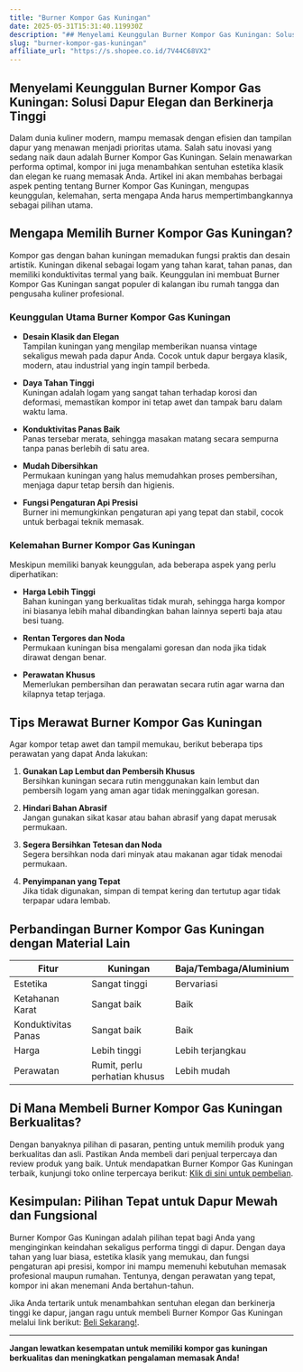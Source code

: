 ```yaml
---
title: "Burner Kompor Gas Kuningan"
date: 2025-05-31T15:31:40.119930Z
description: "## Menyelami Keunggulan Burner Kompor Gas Kuningan: Solusi Dapur Elegan dan Berkinerja Tinggi..."
slug: "burner-kompor-gas-kuningan"
affiliate_url: "https://s.shopee.co.id/7V44C68VX2"
---
```

## Menyelami Keunggulan Burner Kompor Gas Kuningan: Solusi Dapur Elegan dan Berkinerja Tinggi

Dalam dunia kuliner modern, mampu memasak dengan efisien dan tampilan dapur yang menawan menjadi prioritas utama. Salah satu inovasi yang sedang naik daun adalah Burner Kompor Gas Kuningan. Selain menawarkan performa optimal, kompor ini juga menambahkan sentuhan estetika klasik dan elegan ke ruang memasak Anda. Artikel ini akan membahas berbagai aspek penting tentang Burner Kompor Gas Kuningan, mengupas keunggulan, kelemahan, serta mengapa Anda harus mempertimbangkannya sebagai pilihan utama.

## Mengapa Memilih Burner Kompor Gas Kuningan?

Kompor gas dengan bahan kuningan memadukan fungsi praktis dan desain artistik. Kuningan dikenal sebagai logam yang tahan karat, tahan panas, dan memiliki konduktivitas termal yang baik. Keunggulan ini membuat Burner Kompor Gas Kuningan sangat populer di kalangan ibu rumah tangga dan pengusaha kuliner profesional.

### Keunggulan Utama Burner Kompor Gas Kuningan

- **Desain Klasik dan Elegan**  
  Tampilan kuningan yang mengilap memberikan nuansa vintage sekaligus mewah pada dapur Anda. Cocok untuk dapur bergaya klasik, modern, atau industrial yang ingin tampil berbeda.

- **Daya Tahan Tinggi**  
  Kuningan adalah logam yang sangat tahan terhadap korosi dan deformasi, memastikan kompor ini tetap awet dan tampak baru dalam waktu lama.

- **Konduktivitas Panas Baik**  
  Panas tersebar merata, sehingga masakan matang secara sempurna tanpa panas berlebih di satu area.

- **Mudah Dibersihkan**  
  Permukaan kuningan yang halus memudahkan proses pembersihan, menjaga dapur tetap bersih dan higienis.

- **Fungsi Pengaturan Api Presisi**  
  Burner ini memungkinkan pengaturan api yang tepat dan stabil, cocok untuk berbagai teknik memasak.

### Kelemahan Burner Kompor Gas Kuningan

Meskipun memiliki banyak keunggulan, ada beberapa aspek yang perlu diperhatikan:

- **Harga Lebih Tinggi**  
  Bahan kuningan yang berkualitas tidak murah, sehingga harga kompor ini biasanya lebih mahal dibandingkan bahan lainnya seperti baja atau besi tuang.

- **Rentan Tergores dan Noda**  
  Permukaan kuningan bisa mengalami goresan dan noda jika tidak dirawat dengan benar.

- **Perawatan Khusus**  
  Memerlukan pembersihan dan perawatan secara rutin agar warna dan kilapnya tetap terjaga.

## Tips Merawat Burner Kompor Gas Kuningan

Agar kompor tetap awet dan tampil memukau, berikut beberapa tips perawatan yang dapat Anda lakukan:

1. **Gunakan Lap Lembut dan Pembersih Khusus**  
   Bersihkan kuningan secara rutin menggunakan kain lembut dan pembersih logam yang aman agar tidak meninggalkan goresan.

2. **Hindari Bahan Abrasif**  
   Jangan gunakan sikat kasar atau bahan abrasif yang dapat merusak permukaan.

3. **Segera Bersihkan Tetesan dan Noda**  
   Segera bersihkan noda dari minyak atau makanan agar tidak menodai permukaan.

4. **Penyimpanan yang Tepat**  
   Jika tidak digunakan, simpan di tempat kering dan tertutup agar tidak terpapar udara lembab.

## Perbandingan Burner Kompor Gas Kuningan dengan Material Lain

| Fitur                     | Kuningan                   | Baja/Tembaga/Aluminium        |
|---------------------------|----------------------------|------------------------------|
| Estetika                  | Sangat tinggi              | Bervariasi                   |
| Ketahanan Karat          | Sangat baik                | Baik                         |
| Konduktivitas Panas     | Sangat baik                | Baik                         |
| Harga                    | Lebih tinggi               | Lebih terjangkau            |
| Perawatan               | Rumit, perlu perhatian khusus | Lebih mudah                 |

## Di Mana Membeli Burner Kompor Gas Kuningan Berkualitas?

Dengan banyaknya pilihan di pasaran, penting untuk memilih produk yang berkualitas dan asli. Pastikan Anda membeli dari penjual terpercaya dan review produk yang baik. Untuk mendapatkan Burner Kompor Gas Kuningan terbaik, kunjungi toko online terpercaya berikut: [Klik di sini untuk pembelian](https://s.shopee.co.id/7V44C68VX2).

## Kesimpulan: Pilihan Tepat untuk Dapur Mewah dan Fungsional

Burner Kompor Gas Kuningan adalah pilihan tepat bagi Anda yang menginginkan keindahan sekaligus performa tinggi di dapur. Dengan daya tahan yang luar biasa, estetika klasik yang memukau, dan fungsi pengaturan api presisi, kompor ini mampu memenuhi kebutuhan memasak profesional maupun rumahan. Tentunya, dengan perawatan yang tepat, kompor ini akan menemani Anda bertahun-tahun.

Jika Anda tertarik untuk menambahkan sentuhan elegan dan berkinerja tinggi ke dapur, jangan ragu untuk membeli Burner Kompor Gas Kuningan melalui link berikut: [Beli Sekarang!](https://s.shopee.co.id/7V44C68VX2).

---

**Jangan lewatkan kesempatan untuk memiliki kompor gas kuningan berkualitas dan meningkatkan pengalaman memasak Anda!**